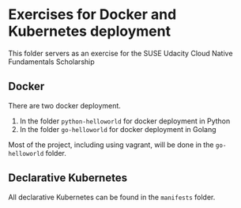 # Exercises for Docker and Kubernetes deployment

This folder servers as an exercise for the SUSE Udacity Cloud Native Fundamentals Scholarship

## Docker

There are two docker deployment.
1. In the folder `python-helloworld` for docker deployment in Python
2. In the folder `go-helloworld` for docker deployment in Golang

Most of the project, including using vagrant, will be done in the `go-helloworld` folder.

## Declarative Kubernetes

All declarative Kubernetes can be found in the `manifests` folder.